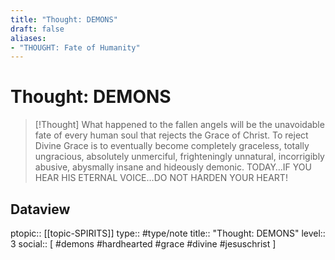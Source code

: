 ```yaml
---
title: "Thought: DEMONS"
draft: false
aliases:
- "THOUGHT: Fate of Humanity"
---
```

# Thought: DEMONS
> [!Thought]
> What happened to the fallen angels will be the unavoidable fate of every human soul that rejects the Grace of Christ.
>  To reject Divine Grace is to eventually become completely graceless, totally ungracious, absolutely unmerciful, frighteningly unnatural, incorrigibly abusive, abysmally insane and hideously demonic.
>  TODAY…IF YOU HEAR HIS ETERNAL VOICE…DO NOT HARDEN YOUR HEART!

## Dataview
ptopic:: [[topic-SPIRITS]]
type:: #type/note
title:: "Thought: DEMONS"
level:: 3
social:: [ #demons #hardhearted #grace #divine #jesuschrist ]